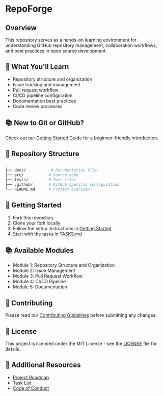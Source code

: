 # RepoForge

## Overview

This repository serves as a hands-on learning environment for understanding GitHub repository
management, collaboration workflows, and best practices in open source development.

## 🎯 What You'll Learn

- Repository structure and organization
- Issue tracking and management
- Pull request workflow
- CI/CD pipeline configuration
- Documentation best practices
- Code review processes

## 📚 New to Git or GitHub?

Check out our [Getting Started Guide](docs/GETTING_STARTED.md) for a beginner-friendly introduction.

## 📂 Repository Structure

```bash
.
├── docs/           # Documentation files
├── src/           # Source code
├── tests/         # Test files
├── .github/       # GitHub specific configuration
└── README.md      # Project overview
```

## 🚀 Getting Started

1. Fork this repository
2. Clone your fork locally
3. Follow the setup instructions in [Getting Started](docs/GETTING_STARTED.md)
4. Start with the tasks in [TASKS.md](TASKS.md)

## 📚 Available Modules

- Module 1: Repository Structure and Organization
- Module 2: Issue Management
- Module 3: Pull Request Workflow
- Module 4: CI/CD Pipeline
- Module 5: Documentation

## 🤝 Contributing

Please read our [Contributing Guidelines](CONTRIBUTING.md) before submitting any changes.

## 📜 License

This project is licensed under the MIT License - see the [LICENSE](LICENSE) file for details.

## 🔗 Additional Resources

- [Project Roadmap](ROADMAP.md)
- [Task List](TASKS.md)
- [Code of Conduct](CODE_OF_CONDUCT.md)
